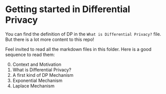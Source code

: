 # Getting started in Differential Privacy

You can find the definition of DP in the `What is Differential Privacy?` file. But there is a lot more content to this repo!

Feel invited to read all the markdown files in this folder. Here is a good sequence to read them:

0. Context and Motivation
1. What is Differential Privacy?
2. A first kind of DP Mechanism
3. Exponential Mechanism
4. Laplace Mechanism